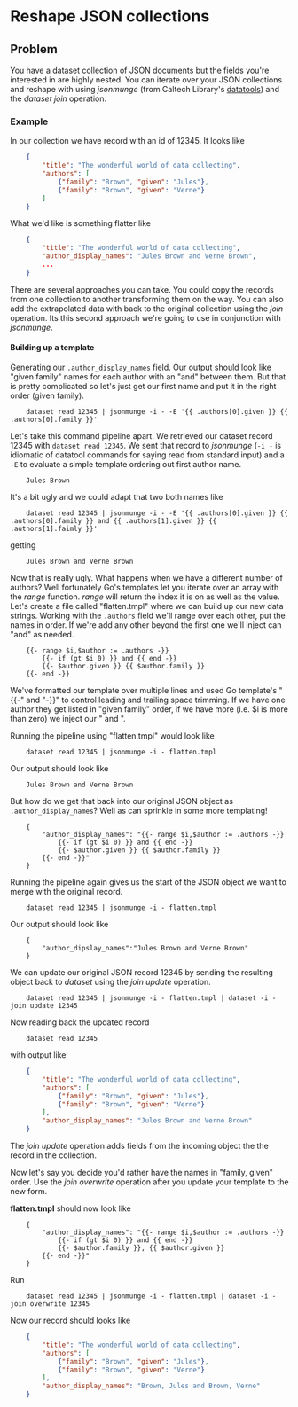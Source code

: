 
# Reshape JSON collections

## Problem

You have a dataset collection of JSON documents but the fields you're interested in are highly nested.  You can
iterate over your JSON collections and reshape with using _jsonmunge_ (from Caltech Library's 
[datatools](https://github.com/caltechlibrary/datatools/releases/latest)) and the _dataset_ *join* operation.

### Example

In our collection we have record with an id of 12345. It looks like

```json
    {
        "title": "The wonderful world of data collecting",
        "authors": [
            {"family": "Brown", "given": "Jules"},
            {"family": "Brown", "given": "Verne"}
        ]
    }
```

What we'd like is something flatter like

```json
    {
        "title": "The wonderful world of data collecting",
        "author_display_names": "Jules Brown and Verne Brown",
        ...
    }
```

There are several approaches you can take. You could copy the records from one collection to another transforming them
on the way.  You can also add the extrapolated data with back to the original collection using the *join* operation.
Its this second approach we're going to use in conjunction with _jsonmunge_.

#### Building up a template

Generating our `.author_display_names` field.  Our output should look like "given family" names for each author with an "and"
between them. But that is pretty complicated so let's just get our first name and put it in the right order (given family).

```shell
    dataset read 12345 | jsonmunge -i - -E '{{ .authors[0].given }} {{ .authors[0].family }}'
```

Let's take this command pipeline apart.  We retrieved our dataset record 12345 with `dataset read 12345`. We sent
that record to _jsonmunge_ (`-i -` is idiomatic of datatool commands for saying read from standard input) and a `-E` to
evaluate a simple template ordering out first author name.

```
    Jules Brown
```

It's a bit ugly and we could adapt that two both names like 

```shell
    dataset read 12345 | jsonmunge -i - -E '{{ .authors[0].given }} {{ .authors[0].family }} and {{ .authors[1].given }} {{ .authors[1].faimly }}'
```

getting

```
    Jules Brown and Verne Brown
```

Now that is really ugly. What happens when we have a different number of authors? Well fortunately Go's templates let you
iterate over an array with the *range* function.  *range* will return the index it is on as well as the value. Let's create
a file called "flatten.tmpl" where we can build up our new data strings. Working with the `.authors` field we'll range
over each other, put the names in order. If we're add any other beyond the first one we'll inject can "and" as needed.

```
    {{- range $i,$author := .authors -}}
        {{- if (gt $i 0) }} and {{ end -}}
        {{- $author.given }} {{ $author.family }}
    {{- end -}}
```

We've formatted our template over multiple lines and used Go template's "{{-" and "-}}" to control leading and trailing
space trimming.  If we have one author they get listed in "given family" order, if we have more (i.e. $i is more than zero)
we inject our " and ".

Running the pipeline using "flatten.tmpl" would look like

```shell
    dataset read 12345 | jsonmunge -i - flatten.tmpl
```

Our output should look like 

```
    Jules Brown and Verne Brown
```

But how do we get that back into our original JSON object as `.author_display_names`? Well as can sprinkle in some more
templating!

```
    {
        "author_display_names": "{{- range $i,$author := .authors -}}
            {{- if (gt $i 0) }} and {{ end -}}
            {{- $author.given }} {{ $author.family }}
        {{- end -}}"
    }
```

Running the pipeline again gives us the start of the JSON object we want to merge with the original record.


```shell
    dataset read 12345 | jsonmunge -i - flatten.tmpl
```

Our output should look like 

```
    {
        "author_dipslay_names":"Jules Brown and Verne Brown"
    }
```

We can update our original JSON record 12345 by sending the resulting object back to _dataset_ using the *join update* operation.

```shell
    dataset read 12345 | jsonmunge -i - flatten.tmpl | dataset -i - join update 12345
```

Now reading back the updated record

```shell
    dataset read 12345
```

with output like

```json
    {
        "title": "The wonderful world of data collecting",
        "authors": [
            {"family": "Brown", "given": "Jules"},
            {"family": "Brown", "given": "Verne"}
        ],
        "author_display_names": "Jules Brown and Verne Brown"
    }
```

The *join update* operation adds fields from the incoming object the the record in the collection. 

Now let's say you decide you'd rather have the names in "family, given" order.
Use the *join overwrite* operation after you update your template to the new form.

**flatten.tmpl** should now look like

```
    {
        "author_display_names": "{{- range $i,$author := .authors -}}
            {{- if (gt $i 0) }} and {{ end -}}
            {{- $author.family }}, {{ $author.given }}
        {{- end -}}"
    }
```

Run

```
    dataset read 12345 | jsonmunge -i - flatten.tmpl | dataset -i - join overwrite 12345
```

Now our record should looks like

```json
    {
        "title": "The wonderful world of data collecting",
        "authors": [
            {"family": "Brown", "given": "Jules"},
            {"family": "Brown", "given": "Verne"}
        ],
        "author_display_names": "Brown, Jules and Brown, Verne"
    }
```


